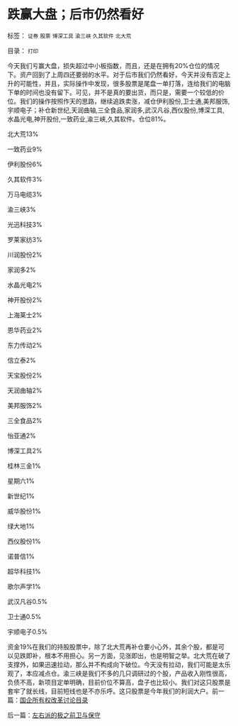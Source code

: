 # 跌赢大盘；后市仍然看好

标签： `证券` `股票` `博深工具` `渝三峡` `久其软件` `北大荒` 

目录： `打印`

今天我们亏赢大盘，损失超过中小板指数，而且，还是在拥有20%仓位的情况下。资产回到了上周四还要弱的水平。对于后市我们仍然看好，今天并没有否定上升的可能性，并且，实际操作中发现，很多股票是尾盘一单打落，连给我们的电脑下单的时间也没有留下。可见，并不是真的要出货，而只是，需要一个较低的价位。我们的操作按照作天的思路，继续追跌卖涨，减仓伊利股份,卫士通,美邦服饰,宇顺电子；补仓新世纪,天润曲轴,三全食品,家润多,武汉凡谷,西仪股份,博深工具,水晶光电,神开股份,一致药业,渝三峡,久其软件。仓位81%。

北大荒13%

一致药业9%

伊利股份6%

久其软件3%

万马电缆3%

渝三峡3%

光迅科技3%

罗莱家纺3%

川润股份2%

家润多2%

水晶光电2%

神开股份2%

上海莱士2%

恩华药业2%

东力传动2%

信立泰2%

天宝股份2%

天润曲轴2%

美邦服饰2%

三全食品2%

怡亚通2%

博深工具2%

桂林三金1%

星期六1%

新世纪1%

威华股份1%

绿大地1%

西仪股份1%

诺普信1%

超华科技1%

歌尔声学1%

武汉凡谷0.5%

卫士通0.5%

宇顺电子0.5%

资金19%在我们的持股股票中，除了北大荒再补仓要小心外，其余个股，都是可以见跌即补，根本不用担心。另一方面，见涨即出，也是明智之举。北大荒在破了支撑外，如果迅速拉动，那么并不构成向下破位。今天没有拉动，我们可能是太乐观了，本应减点仓。渝三峡是我们不多的几只调研过的个股，产品收入刚性很高，负债不高，新项目定单明确，目前价位不算高，盘子也比较小。我们对这只股票是套牢了就长线，目前短线也是不亦乐呼。这只股票是今年我们的利润大户。前一篇：[国企所有权改革讨论目录](../../../2009/9/21/国企所有权改革讨论目录.md)

后一篇：[左右派的极之前卫与保守](../../../2009/9/22/左右派的极之前卫与保守.md)